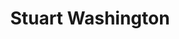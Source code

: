 ---
title: "Stuart Washington"
presenter_id: stuart_washington
layout: member_all_presentations
permalink: /member_full_publications/:presenter_id/
---